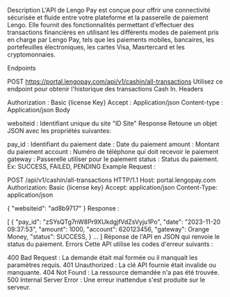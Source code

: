 Description
L'API de Lengo Pay est conçue pour offrir une connectivité sécurisée et fluide entre votre plateforme et la passerelle de paiement Lengo. Elle fournit des fonctionnalités permettant d'effectuer des transactions financières en utilisant les différents modes de paiement pris en charge par Lengo Pay, tels que les paiements mobiles, bancaires, les portefeuilles électroniques, les cartes Visa, Masrtercard et les cryptomonnaies.

Endpoints

POST https://portal.lengopay.com/api/v1/cashin/all-transactions
Utilisez ce endpoint pour obtenir l'historique des transactions Cash In.
Headers

Authorization : Basic {license Key}
Accept : Application/json
Content-type : Application/json
Body

websiteid : Identifiant unique du site "ID Site"
Response
Retoune un objet JSON avec les propriétés suivantes:

pay_id : Identifiant du paiement
date : Date du paiement
amount : Montant du paiement
account : Numéro de téléphone qui doit recevoir le paiement
gateway : Passerelle utiliser pour le paiement
status : Status du paiement. Ex: SUCCESS, FAILED, PENDING
Example
Request :

POST /api/v1/cashin/all-transactions HTTP/1.1
Host: portal.lengopay.com
Authorization: Basic {license key}
Accept: application/json
Content-Type: application/json

{
  "websiteid": "ad8b9717"
}
Response :

[
 {
   "pay_id": "zSYsQTg7nW8Pr9XUkdgjfVdZsVyju1Po",
   "date": "2023-11-20 09:37:53",
   "amount": 1000,
   "account": 620123456,
   "gateway": Orange Money,
   "status": SUCCESS,
 }
 ...
]
Réponse de l'API en JSON qui renvoie le status du paiement.
Errors
Cette API utilise les codes d'erreur suivants :

400 Bad Request : La demande était mal formée ou il manquait les paramètres requis.
401 Unauthorized : La clé API fournie était invalide ou manquante.
404 Not Found : La ressource demandée n'a pas été trouvée.
500 Internal Server Error : Une erreur inattendue s'est produite sur le serveur.
